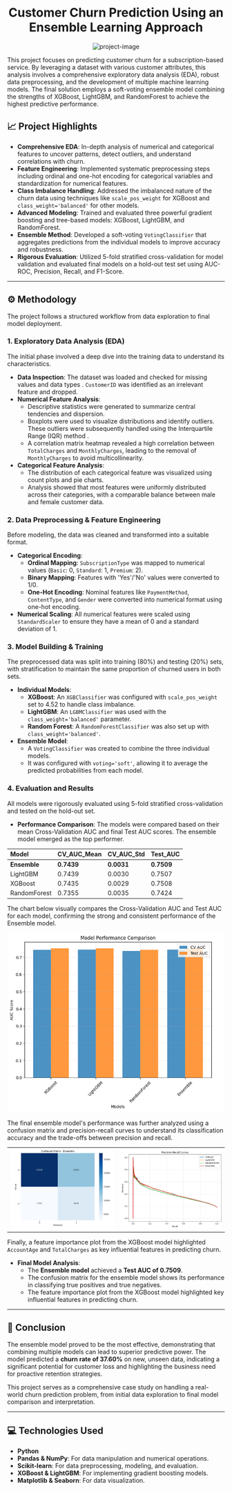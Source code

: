 <h1 align="center" id="title">Customer Churn Prediction Using an Ensemble Learning Approach</h1>

<p align="center"><img src="https://socialify.git.ci/junaaaak/predicting-customer-churn/image?language=1&amp;owner=1&amp;name=1&amp;stargazers=1&amp;theme=Light" alt="project-image"></p>

<p id="description">This project focuses on predicting customer churn for a subscription-based service. By leveraging a dataset with various customer attributes, this analysis involves a comprehensive exploratory data analysis (EDA), robust data preprocessing, and the development of multiple machine learning models. The final solution employs a soft-voting ensemble model combining the strengths of XGBoost, LightGBM, and RandomForest to achieve the highest predictive performance.</p>

## 📈 Project Highlights
- **Comprehensive EDA**: In-depth analysis of numerical and categorical features to uncover patterns, detect outliers, and understand correlations with churn.
- **Feature Engineering**: Implemented systematic preprocessing steps including ordinal and one-hot encoding for categorical variables and standardization for numerical features.
- **Class Imbalance Handling**: Addressed the imbalanced nature of the churn data using techniques like `scale_pos_weight` for XGBoost and `class_weight='balanced'` for other models.
- **Advanced Modeling**: Trained and evaluated three powerful gradient boosting and tree-based models: XGBoost, LightGBM, and RandomForest.
- **Ensemble Method**: Developed a soft-voting `VotingClassifier` that aggregates predictions from the individual models to improve accuracy and robustness.
- **Rigorous Evaluation**: Utilized 5-fold stratified cross-validation for model validation and evaluated final models on a hold-out test set using AUC-ROC, Precision, Recall, and F1-Score.

---
## ⚙️ Methodology

The project follows a structured workflow from data exploration to final model deployment.

### 1. Exploratory Data Analysis (EDA)
The initial phase involved a deep dive into the training data to understand its characteristics.
- **Data Inspection**: The dataset was loaded and checked for missing values and data types . `CustomerID` was identified as an irrelevant feature and dropped.
- **Numerical Feature Analysis**:
    - Descriptive statistics were generated to summarize central tendencies and dispersion.
    - Boxplots were used to visualize distributions and identify outliers. These outliers were subsequently handled using the Interquartile Range (IQR) method .
    - A correlation matrix heatmap revealed a high correlation between `TotalCharges` and `MonthlyCharges`, leading to the removal of `MonthlyCharges` to avoid multicollinearity.
- **Categorical Feature Analysis**:
    - The distribution of each categorical feature was visualized using count plots and pie charts.
    - Analysis showed that most features were uniformly distributed across their categories, with a comparable balance between male and female customer data.

### 2. Data Preprocessing & Feature Engineering
Before modeling, the data was cleaned and transformed into a suitable format.
- **Categorical Encoding**:
    - **Ordinal Mapping**: `SubscriptionType` was mapped to numerical values (`Basic`: 0, `Standard`: 1, `Premium`: 2).
    - **Binary Mapping**: Features with 'Yes'/'No' values were converted to 1/0.
    - **One-Hot Encoding**: Nominal features like `PaymentMethod`, `ContentType`, and `Gender` were converted into numerical format using one-hot encoding.
- **Numerical Scaling**: All numerical features were scaled using `StandardScaler` to ensure they have a mean of 0 and a standard deviation of 1.

### 3. Model Building & Training
The preprocessed data was split into training (80%) and testing (20%) sets, with stratification to maintain the same proportion of churned users in both sets.
- **Individual Models**:
    - **XGBoost**: An `XGBClassifier` was configured with `scale_pos_weight` set to 4.52 to handle class imbalance.
    - **LightGBM**: An `LGBMClassifier` was used with the `class_weight='balanced'` parameter.
    - **Random Forest**: A `RandomForestClassifier` was also set up with `class_weight='balanced'`.
- **Ensemble Model**:
    - A `VotingClassifier` was created to combine the three individual models.
    - It was configured with `voting='soft'`, allowing it to average the predicted probabilities from each model.

### 4. Evaluation and Results
All models were rigorously evaluated using 5-fold stratified cross-validation and tested on the hold-out set.
- **Performance Comparison**: The models were compared based on their mean Cross-Validation AUC and final Test AUC scores. The ensemble model emerged as the top performer.

| Model | CV_AUC_Mean | CV_AUC_Std | Test_AUC |
| :--- | :--- | :--- | :--- |
| **Ensemble** | **0.7439** | **0.0031** | **0.7509** |
| LightGBM | 0.7439 | 0.0030 | 0.7507 |
| XGBoost | 0.7435 | 0.0029 | 0.7508 |
| RandomForest | 0.7355 | 0.0035 | 0.7424 |

The chart below visually compares the Cross-Validation AUC and Test AUC for each model, confirming the strong and consistent performance of the Ensemble model.

![Model Performance Comparison Chart](media/1.png)

The final ensemble model's performance was further analyzed using a confusion matrix and precision-recall curves to understand its classification accuracy and the trade-offs between precision and recall.

<table>
  <tr>
    <td><img src="media/2.png" alt="Confusion Matrix for the Ensemble Model"></td>
    <td><img src="media/3.png" alt="Precision-Recall Curves for All Models"></td>
  </tr>
</table>

Finally, a feature importance plot from the XGBoost model highlighted `AccountAge` and `TotalCharges` as key influential features in predicting churn.

- **Final Model Analysis**:
    - The **Ensemble model** achieved a **Test AUC of 0.7509**.
    - The confusion matrix for the ensemble model shows its performance in classifying true positives and true negatives.
    - The feature importance plot from the XGBoost model highlighted key influential features in predicting churn.

---
## 🎯 Conclusion
The ensemble model proved to be the most effective, demonstrating that combining multiple models can lead to superior predictive power. The model predicted a **churn rate of 37.60%** on new, unseen data, indicating a significant potential for customer loss and highlighting the business need for proactive retention strategies.

This project serves as a comprehensive case study on handling a real-world churn prediction problem, from initial data exploration to final model comparison and interpretation.

---
## 💻 Technologies Used
- **Python**
- **Pandas & NumPy**: For data manipulation and numerical operations.
- **Scikit-learn**: For data preprocessing, modeling, and evaluation.
- **XGBoost & LightGBM**: For implementing gradient boosting models.
- **Matplotlib & Seaborn**: For data visualization.
